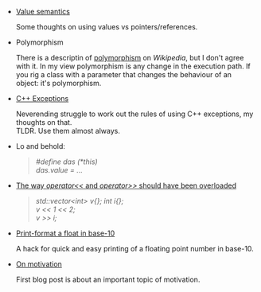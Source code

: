
<div id="contents">


  * [Value semantics](values.html)

    Some thoughts on using values vs pointers/references.


  * Polymorphism
    
    There is a descriptin of [polymorphism](https://en.wikipedia.org/wiki/Polymorphism_%28computer_science%29)
    on _Wikipedia_, but I don't agree with it. In my view polymorphism is any change in the execution path.
    If you rig a class with a parameter that changes the behaviour of an object: it's polymorphism.


  * [C++ Exceptions](exceptions.html)

    Neverending struggle to work out the rules of using C++ exceptions, my thoughts on that.  
    TLDR. Use them almost always.


  * Lo and behold: 

    >_#define das (*this)_  
    >_das.value = ..._


  * [The way *operator<<* and *operator>>* should have been overloaded](vector-push.html)

    >*std::vector&lt;int&gt; v{}; int i{};*  
    >*v << 1 << 2;*  
    >*v >> i;*


  * [Print-format a float in base-10](print-fp.html)  
  
    A hack for quick and easy printing of a floating point number in base-10.


  * [On motivation](motivation.html)  
  
    First blog post is about an important topic of motivation.

</div><!-- contents -->

